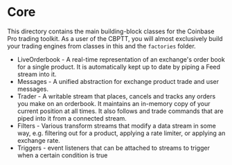 # Core

This directory contains the main building-block classes for the Coinbase Pro trading toolkit. As a user of the CBPTT, you will almost exclusively build your trading engines from classes in this and the `factories` folder.

* LiveOrderbook - A real-time representation of an exchange's order book for a single product. It is automatically kept up to date by piping a Feed stream into it.
* Messages - A unified abstraction for exchange product trade and user messages.
* Trader - A writable stream that places, cancels and tracks any orders you make on an orderbook. It maintains an in-memory copy of your current position at all times. It also follows and trade commands that are piped into it from a connected stream.
* Filters - Various transform streams that modify a data stream in some way, e.g. filtering out for a product, applying a rate limiter, or applying an exchange rate.
* Triggers - event listeners that can be attached to streams to trigger when a certain condition is true

